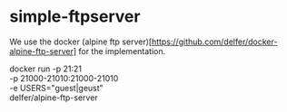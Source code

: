# simple-ftpserver

We use the docker (alpine ftp server)[https://github.com/delfer/docker-alpine-ftp-server] for the implementation.

  docker run
    -p 21:21 \
    -p 21000-21010:21000-21010 \
    -e USERS="guest|geust" \
    delfer/alpine-ftp-server
